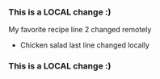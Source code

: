### This is a LOCAL change :)
My favorite recipe
line 2 changed remotely
- Chicken salad
last line changed locally
### This is a LOCAL change :)